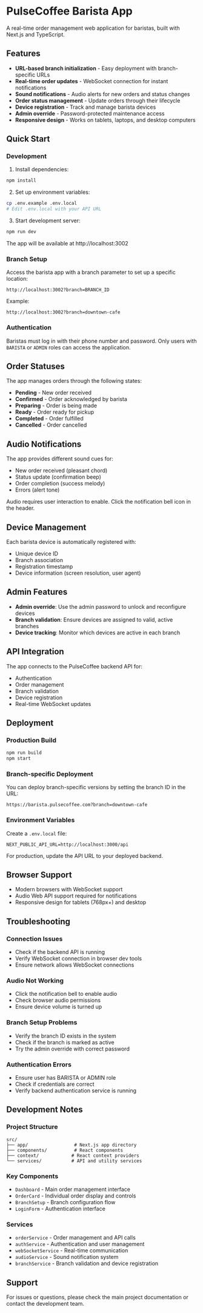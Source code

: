 # PulseCoffee Barista App

A real-time order management web application for baristas, built with Next.js and TypeScript.

## Features

- **URL-based branch initialization** - Easy deployment with branch-specific URLs
- **Real-time order updates** - WebSocket connection for instant notifications
- **Sound notifications** - Audio alerts for new orders and status changes
- **Order status management** - Update orders through their lifecycle
- **Device registration** - Track and manage barista devices
- **Admin override** - Password-protected maintenance access
- **Responsive design** - Works on tablets, laptops, and desktop computers

## Quick Start

### Development

1. Install dependencies:
```bash
npm install
```

2. Set up environment variables:
```bash
cp .env.example .env.local
# Edit .env.local with your API URL
```

3. Start development server:
```bash
npm run dev
```

The app will be available at http://localhost:3002

### Branch Setup

Access the barista app with a branch parameter to set up a specific location:
```
http://localhost:3002?branch=BRANCH_ID
```

Example:
```
http://localhost:3002?branch=downtown-cafe
```

### Authentication

Baristas must log in with their phone number and password. Only users with `BARISTA` or `ADMIN` roles can access the application.

## Order Statuses

The app manages orders through the following states:

- **Pending** - New order received
- **Confirmed** - Order acknowledged by barista
- **Preparing** - Order is being made
- **Ready** - Order ready for pickup
- **Completed** - Order fulfilled
- **Cancelled** - Order cancelled

## Audio Notifications

The app provides different sound cues for:
- New order received (pleasant chord)
- Status update (confirmation beep)
- Order completion (success melody)
- Errors (alert tone)

Audio requires user interaction to enable. Click the notification bell icon in the header.

## Device Management

Each barista device is automatically registered with:
- Unique device ID
- Branch association
- Registration timestamp
- Device information (screen resolution, user agent)

## Admin Features

- **Admin override**: Use the admin password to unlock and reconfigure devices
- **Branch validation**: Ensure devices are assigned to valid, active branches
- **Device tracking**: Monitor which devices are active in each branch

## API Integration

The app connects to the PulseCoffee backend API for:
- Authentication
- Order management
- Branch validation
- Device registration
- Real-time WebSocket updates

## Deployment

### Production Build

```bash
npm run build
npm start
```

### Branch-specific Deployment

You can deploy branch-specific versions by setting the branch ID in the URL:

```
https://barista.pulsecoffee.com?branch=downtown-cafe
```

### Environment Variables

Create a `.env.local` file:

```env
NEXT_PUBLIC_API_URL=http://localhost:3000/api
```

For production, update the API URL to your deployed backend.

## Browser Support

- Modern browsers with WebSocket support
- Audio Web API support required for notifications
- Responsive design for tablets (768px+) and desktop

## Troubleshooting

### Connection Issues
- Check if the backend API is running
- Verify WebSocket connection in browser dev tools
- Ensure network allows WebSocket connections

### Audio Not Working
- Click the notification bell to enable audio
- Check browser audio permissions
- Ensure device volume is turned up

### Branch Setup Problems
- Verify the branch ID exists in the system
- Check if the branch is marked as active
- Try the admin override with correct password

### Authentication Errors
- Ensure user has BARISTA or ADMIN role
- Check if credentials are correct
- Verify backend authentication service is running

## Development Notes

### Project Structure
```
src/
├── app/                 # Next.js app directory
├── components/          # React components
├── context/            # React context providers
└── services/           # API and utility services
```

### Key Components
- `Dashboard` - Main order management interface
- `OrderCard` - Individual order display and controls
- `BranchSetup` - Branch configuration flow
- `LoginForm` - Authentication interface

### Services
- `orderService` - Order management and API calls
- `authService` - Authentication and user management
- `webSocketService` - Real-time communication
- `audioService` - Sound notification system
- `branchService` - Branch validation and device registration

## Support

For issues or questions, please check the main project documentation or contact the development team.
